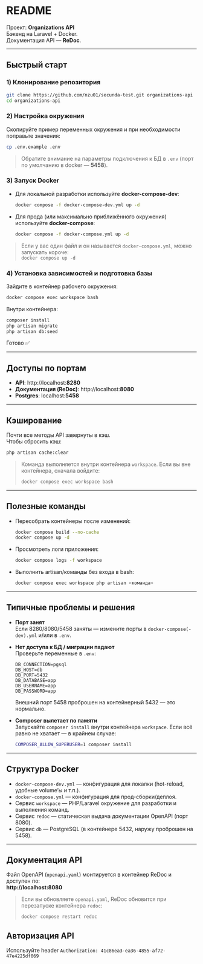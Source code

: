 # README

Проект: **Organizations API**  
Бэкенд на Laravel + Docker.  
Документация API — **ReDoc**.

---

## Быстрый старт

### 1) Клонирование репозитория
```bash
git clone https://github.com/nzu01/secunda-test.git organizations-api
cd organizations-api
```

### 2) Настройка окружения
Скопируйте пример переменных окружения и при необходимости поправьте значения:
```bash
cp .env.example .env
```

> Обратите внимание на параметры подключения к БД в `.env` (порт по умолчанию в docker — **5458**).

### 3) Запуск Docker
- Для локальной разработки используйте **docker-compose-dev**:
  ```bash
  docker compose -f docker-compose-dev.yml up -d
  ```
- Для прода (или максимально приближённого окружения) используйте **docker-compose**:
  ```bash
  docker compose -f docker-compose.yml up -d
  ```

> Если у вас один файл и он называется `docker-compose.yml`, можно запускать короче:  
> `docker compose up -d`

### 4) Установка зависимостей и подготовка базы
Зайдите в контейнер рабочего окружения:
```bash
docker compose exec workspace bash
```

Внутри контейнера:
```bash
composer install
php artisan migrate
php artisan db:seed
```

Готово ✅

---

## Доступы по портам

- **API**: http://localhost:**8280**
- **Документация (ReDoc)**: http://localhost:**8080**
- **Postgres**: localhost:**5458**

---

## Кэширование

Почти все методы API завернуты в кэш.  
Чтобы сбросить кэш:
```bash
php artisan cache:clear
```

> Команда выполняется внутри контейнера `workspace`. Если вы вне контейнера, сначала войдите:
> ```bash
> docker compose exec workspace bash
> ```

---

## Полезные команды

- Пересобрать контейнеры после изменений:
  ```bash
  docker compose build --no-cache
  docker compose up -d
  ```
- Просмотреть логи приложения:
  ```bash
  docker compose logs -f workspace
  ```
- Выполнить artisan/команды без входа в bash:
  ```bash
  docker compose exec workspace php artisan <команда>
  ```

---

## Типичные проблемы и решения

- **Порт занят**  
  Если 8280/8080/5458 заняты — измените порты в `docker-compose(-dev).yml` и/или в `.env`.

- **Нет доступа к БД / миграции падают**  
  Проверьте переменные в `.env`:
  ```
  DB_CONNECTION=pgsql
  DB_HOST=db
  DB_PORT=5432
  DB_DATABASE=app
  DB_USERNAME=app
  DB_PASSWORD=app
  ```
  Внешний порт 5458 проброшен на контейнерный 5432 — это нормально.

- **Composer вылетает по памяти**  
  Запускайте `composer install` внутри контейнера `workspace`. Если всё равно не хватает — в крайнем случае:
  ```bash
  COMPOSER_ALLOW_SUPERUSER=1 composer install
  ```

---

## Структура Docker

- `docker-compose-dev.yml` — конфигурация для локалки (hot-reload, удобные volume’ы и т.п.).
- `docker-compose.yml` — конфигурация для прод-сборки/деплоя.
- Сервис `workspace` — PHP/Laravel окружение для разработки и выполнения команд.
- Сервис `redoc` — статическая выдача документации OpenAPI (порт 8080).
- Сервис `db` — PostgreSQL (в контейнере 5432, наружу проброшен на 5458).

---

## Документация API

Файл OpenAPI (`openapi.yaml`) монтируется в контейнер ReDoc и доступен по:  
**http://localhost:8080**

> Если вы обновляете `openapi.yaml`, ReDoc обновится при перезапуске контейнера `redoc`:
> ```bash
> docker compose restart redoc
> ```

## Авторизация API
Используйте header 
`Authorization: 41c86ea3-ea36-4855-af72-47e4225df069`